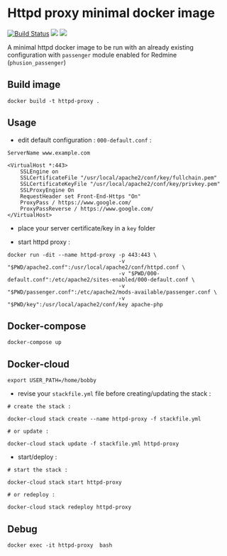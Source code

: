 # Httpd proxy minimal docker image

[![Build Status](https://travis-ci.org/akinaru/httpd-proxy.svg?branch=master)](https://travis-ci.org/akinaru/httpd-proxy)
[![](https://images.microbadger.com/badges/image/akinaru/httpd-proxy.svg)](https://microbadger.com/images/akinaru/httpd-proxy)
[![](https://images.microbadger.com/badges/version/akinaru/httpd-proxy.svg)](https://microbadger.com/images/akinaru/httpd-proxy)

A minimal httpd docker image to be run with an already existing configuration with `passenger` module enabled for Redmine (`phusion_passenger`)

## Build image

```
docker build -t httpd-proxy .
```

## Usage

* edit default configuration : `000-default.conf` :

```
ServerName www.example.com

<VirtualHost *:443>
    SSLEngine on
    SSLCertificateFile "/usr/local/apache2/conf/key/fullchain.pem"
    SSLCertificateKeyFile "/usr/local/apache2/conf/key/privkey.pem"
    SSLProxyEngine On
    RequestHeader set Front-End-Https "On"
    ProxyPass / https://www.google.com/
    ProxyPassReverse / https://www.google.com/
</VirtualHost>
```

* place your server certificate/key in a `key` folder

* start httpd proxy  :

```
docker run -dit --name httpd-proxy -p 443:443 \
                                   -v "$PWD/apache2.conf":/usr/local/apache2/conf/httpd.conf \
                                   -v "$PWD/000-default.conf":/etc/apache2/sites-enabled/000-default.conf \
                                   -v "$PWD/passenger.conf":/etc/apache2/mods-available/passenger.conf \
                                   -v "$PWD/key":/usr/local/apache2/conf/key apache-php
```

## Docker-compose

```
docker-compose up
```

## Docker-cloud

```
export USER_PATH=/home/bobby
```

* revise your `stackfile.yml` file before creating/updating the stack :

```
# create the stack :

docker-cloud stack create --name httpd-proxy -f stackfile.yml

# or update :

docker-cloud stack update -f stackfile.yml httpd-proxy
```

* start/deploy :

```
# start the stack :

docker-cloud stack start httpd-proxy

# or redeploy :

docker-cloud stack redeploy httpd-proxy
```

## Debug 

```
docker exec -it httpd-proxy  bash
```